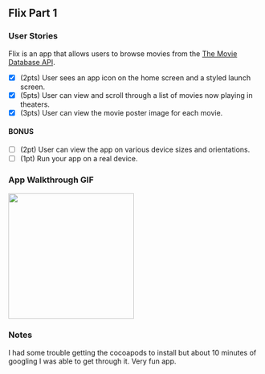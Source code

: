 ## Flix Part 1

### User Stories
Flix is an app that allows users to browse movies from the [The Movie Database API](http://docs.themoviedb.apiary.io/#).

- [x] (2pts) User sees an app icon on the home screen and a styled launch screen.
- [x] (5pts) User can view and scroll through a list of movies now playing in theaters.
- [x] (3pts) User can view the movie poster image for each movie.

#### BONUS
- [ ] (2pt) User can view the app on various device sizes and orientations.
- [ ] (1pt) Run your app on a real device.

### App Walkthrough GIF

<img src="https://media.giphy.com/media/1eH4IuArdQtwnFku6e/giphy.gif" width=250><br>

### Notes
I had some trouble getting the cocoapods to install but about 10 minutes of googling I was able to get through it. Very fun app. 
